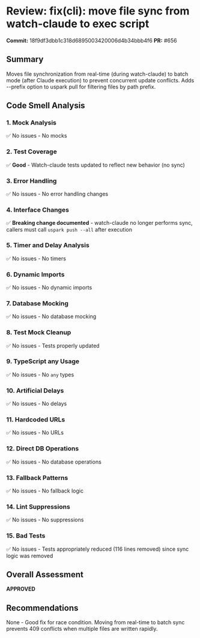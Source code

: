 # Review: fix(cli): move file sync from watch-claude to exec script

**Commit:** 18f9df3dbb1c318d6895003420006d4b34bbb4f6
**PR:** #656

## Summary
Moves file synchronization from real-time (during watch-claude) to batch mode (after Claude execution) to prevent concurrent update conflicts. Adds --prefix option to uspark pull for filtering files by path prefix.

## Code Smell Analysis

### 1. Mock Analysis
✅ No issues - No mocks

### 2. Test Coverage
✅ **Good** - Watch-claude tests updated to reflect new behavior (no sync)

### 3. Error Handling
✅ No issues - No error handling changes

### 4. Interface Changes
✅ **Breaking change documented** - watch-claude no longer performs sync, callers must call `uspark push --all` after execution

### 5. Timer and Delay Analysis
✅ No issues - No timers

### 6. Dynamic Imports
✅ No issues - No dynamic imports

### 7. Database Mocking
✅ No issues - No database mocking

### 8. Test Mock Cleanup
✅ No issues - Tests properly updated

### 9. TypeScript any Usage
✅ No issues - No `any` types

### 10. Artificial Delays
✅ No issues - No delays

### 11. Hardcoded URLs
✅ No issues - No URLs

### 12. Direct DB Operations
✅ No issues - No database operations

### 13. Fallback Patterns
✅ No issues - No fallback logic

### 14. Lint Suppressions
✅ No issues - No suppressions

### 15. Bad Tests
✅ No issues - Tests appropriately reduced (116 lines removed) since sync logic was removed

## Overall Assessment
**APPROVED**

## Recommendations
None - Good fix for race condition. Moving from real-time to batch sync prevents 409 conflicts when multiple files are written rapidly.
